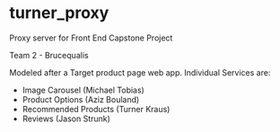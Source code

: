 # turner_proxy
Proxy server for Front End Capstone Project

Team 2 - Brucequalis

Modeled after a Target product page web app. Individual Services are:
- Image Carousel (Michael Tobias)
- Product Options (Aziz Bouland)
- Recommended Products (Turner Kraus)
- Reviews (Jason Strunk)

